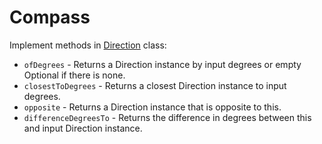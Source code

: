 # Compass

Implement methods in [Direction](src/main/java/com/epam/rd/autotasks/Direction.java) class:

- `ofDegrees` - Returns a Direction instance by input degrees or empty Optional if there is none.
- `closestToDegrees` - Returns a closest Direction instance to input degrees.
- `opposite` - Returns a Direction instance that is opposite to this.
- `differenceDegreesTo` - Returns the difference in degrees between this and input Direction instance.
